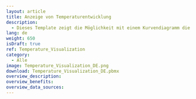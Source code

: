 ```yaml
---
layout: article
title: Anzeige von Temperaturentwicklung
description: 
  - Dieses Template zeigt die Möglichkeit mit einem Kurvendiagramm die Entwicklung einer Temperatur anzuzeigen.
lang: de
weight: 650
isDraft: true
ref: Temperature_Visualization
category:
  - Alle
image: Temperature_Visualization_DE.png
download: Temperature_Visualization_DE.pbmx
overview_description:
overview_benefits:
overview_data_sources:
---
```


